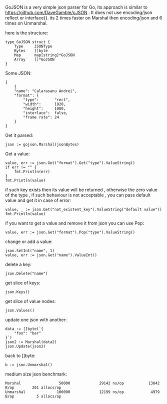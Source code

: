 
GoJSON is a very simple json parser for Go, its approach is similar to https://github.com/DaveGamble/cJSON .
It does not use encoding/json reflect or interface{}. its 2 times faster on Marshal then encoding/json
and 6 times on Unmarshal.

here is the structure:

    type GoJSON struct {
        Type     JSONType
        Bytes    []byte
        Map      map[string]*GoJSON
        Array    []*GoJSON
    }
    
Some JSON:
    
    {
        {
        "name": "Calarasanu Andrei", 
        "format": {
            "type":       "rect", 
            "width":      1920, 
            "height":     1080, 
            "interlace":  false, 
            "frame rate": 24
        }
    }

Get it parsed:

    json := gojson.Marshal(jsonBytes)
    
Get a value:

    value, err := json.Get("format").Get("type").ValueString()
    if err != "" {
        fmt.Println(err)
    }
    fmt.Println(value)
    
if such key exists then its value will be returned , otherwise the zero value of the type , if
such behaviour is not acceptable , you can pass default value and get it in case of error:

    value, _ := json.Get("not_existent_key").ValueString("default value"))
    fmt.Println(value)

if you want to get a value and remove it from json you can use Pop:

    value, err := json.Get("format").Pop("type").ValueString()
    
change or add a value:

    json.SetInt("name", 1)
    value, err := json.Get("name").ValueInt()
    
delete a key:

    json.Delete("name")
    
get slice of keys:

    json.Keys()

get slice of value nodes:

    json.Values()
    
update one json with another:

    data := []byte(`{
		"foo": "bar"
	}`)
	json2 := Marshal(data2)
	json.Update(json2)

back to []byte:

    b := json.Unmarshal()

medium size json benchmark:

    Marshal                 50000             29142 ns/op           13842 B/op        201 allocs/op
    Unmarshal              100000             12199 ns/op            4979 B/op          5 allocs/op
